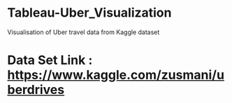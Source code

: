# Tableau-Uber_Visualization
Visualisation of Uber travel data from Kaggle dataset

# Data Set Link : https://www.kaggle.com/zusmani/uberdrives

